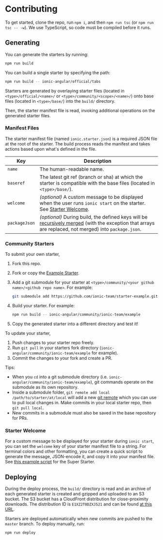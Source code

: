 # Contributing

To get started, clone the repo, run `npm i`, and then `npm run tsc` (or `npm run
tsc -- -w`). We use TypeScript, so code must be compiled before it runs.

## Generating

You can generate the starters by running:

```bash
npm run build
```

You can build a single starter by specifying the path:

```bash
npm run build -- ionic-angular/official/tabs
```

Starters are generated by overlaying starter files (located in
`<type>/official/<name>/` or `<type>/community/<scope>/<name>/`) onto base files
(located in `<type>/base/`) into the `build/` directory.

Then, the starter manifest file is read, invoking additional operations on the
generated starter files.

### Manifest Files

The starter manifest file (named `ionic.starter.json`) is a required JSON file
at the root of the starter. The build process reads the manifest and takes
actions based upon what's defined in the file.

| Key           | Description
|---------------|-------------
| `name`        | The human-readable name.
| `baseref`     | The latest git ref (branch or sha) at which the starter is compatible with the base files (located in `<type>/base/`).
| `welcome`     | _(optional)_ A custom message to be displayed when the user runs `ionic start` on the starter. See [Starter Welcome](#starter-welcome).
| `packageJson` | _(optional)_ During build, the defined keys will be [recursively merged](https://lodash.com/docs/4.17.4#merge) (with the exception that arrays are replaced, not merged) into `package.json`.

### Community Starters

To submit your own starter,

1. Fork this repo.
1. Fork or copy the [Example
   Starter](https://github.com/ionic-team/starter-example).
1. Add a git submodule for your starter at `<type>/community/<your github
   name>/<github repo name>`. For example:

    ```bash
    git submodule add https://github.com/ionic-team/starter-example.git ionic-angular/community/ionic-team/example
    ```

1. Build your starter. For example:

    ```bash
    npm run build -- ionic-angular/community/ionic-team/example
    ```

1. Copy the generated starter into a different directory and test it!

To update your starter,

1. Push changes to your starter repo freely.
1. Run `git pull` in your starters fork directory
   (`ionic-angular/community/ionic-team/example` for example).
1. Commit the changes to your fork and create a PR.

Tips:

* When you `cd` into a git submodule directory (i.e.
  `ionic-angular/community/ionic-team/example`), git commands operate on the
  submodule as its own repository.
* Inside a submodule folder, `git remote add local /path/to/starter/at/local`
  will add a new [git remote](https://git-scm.com/docs/git-remote) which you can
  use to pull local changes in. Make commits in your local starter repo, then
  `git pull local`.
* New commits in a submodule must also be saved in the base repository for PRs.

### Starter Welcome

For a custom message to be displayed for your starter during `ionic start`, you
can set the `welcome` key of your starter manifest file to a string. For
terminal colors and other formatting, you can create a quick script to generate
the message, JSON-encode it, and copy it into your manifest file. See [this
example
script](https://github.com/ionic-team/starters/tree/master/ionic-angular/official/super.welcome.js)
for the Super Starter.

## Deploying

During the deploy process, the `build/` directory is read and an archive of each
generated starter is created and gzipped and uploaded to an S3 bucket. The S3
bucket has a CloudFront distribution for close-proximity downloads. The
distribution ID is `E1XZ2T0DZXJ521` and can be found [at this
URL](https://d2ql0qc7j8u4b2.cloudfront.net).

Starters are deployed automatically when new commits are pushed to the `master`
branch. To deploy manually, run:

```bash
npm run deploy
```
